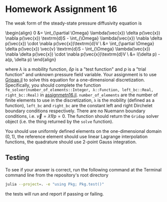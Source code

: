 # Homework Assignment 16

The weak form of the steady-state pressure diffusivity equation is

\begin{align}
0 &= \int_{\partial \Omega} \lambda(\vec{x}) \delta p(\vec{x}) \nabla p(\vec{x}) \textrm{d}S - \int_{\Omega}  \lambda(\vec{x}) \nabla \delta p(\vec{x}) 
\cdot \nabla p(\vec{x})\textrm{d}V \\
  &= \int_{\partial \Omega} \delta p(\vec{x}) \vec{v} \textrm{d}S - \int_{\Omega}  \lambda(\vec{x}) \nabla \delta p(\vec{x}) 
\cdot \nabla p(\vec{x})\textrm{d}V \\
 &= l(\delta p) - a(p, \delta p)
\end{align}

where $\lambda$ is a mobility function, $\delta p$ is a "test function" and $p$ is a "trial function" and unknown pressure field variable.  Your assignment is to use [Gripap.jl](https://gridap.github.io/Gridap.jl/stable/) to solve this equation for a one-dimensional discretization.  Specifically, you should
complete the function `fe_solver(number_of_elements::Integer, λ::Function, left_bc::Real, right_bc::Real)` in [assignmetn16.jl](src/assignment16.jl). `number_of_elements` are the number of finite elements to use in the discretization, `λ` is the mobility (defined as a function), `left_bc` and `right_bc` are the constant left and right Dirchelet boundary conditions respectively.  There are no Nuemann boundary conditions, i.e. $\vec{v} = \lambda \nabla p = 0$.  The function should return the `Gridap` solver object (i.e. the thing returned by the `solve` function).  

You should use uniformly defined elements on the one-dimensional domain $(0, 1)$, the reference element should use linear Lagrange interpolation functions, the quadrature should use 2-point Gauss integration.


## Testing

To see if your answer is correct, run the following command at the Terminal
command line from the repository's root directory

```bash
julia --project=. -e "using Pkg; Pkg.test()"
```

the tests will run and report if passing or failing.
